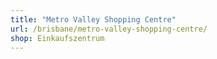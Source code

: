 ```yaml
---
title: "Metro Valley Shopping Centre"
url: /brisbane/metro-valley-shopping-centre/
shop: Einkaufszentrum
---
```

